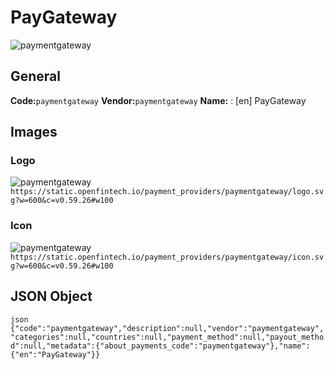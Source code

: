 # PayGateway 
![paymentgateway](https://static.openfintech.io/payment_providers/paymentgateway/logo.svg?w=600&c=v0.59.26#w100) 
## General 
**Code:**`paymentgateway` 
**Vendor:**`paymentgateway` 
**Name:** 
:	[en] PayGateway 
## Images 
### Logo 
![paymentgateway](https://static.openfintech.io/payment_providers/paymentgateway/logo.svg?w=600&c=v0.59.26#w100) 
``` https://static.openfintech.io/payment_providers/paymentgateway/logo.svg?w=600&c=v0.59.26#w100 ``` 
### Icon 
![paymentgateway](https://static.openfintech.io/payment_providers/paymentgateway/icon.svg?w=600&c=v0.59.26#w100) 
``` https://static.openfintech.io/payment_providers/paymentgateway/icon.svg?w=600&c=v0.59.26#w100 ``` 
## JSON Object 
```json {"code":"paymentgateway","description":null,"vendor":"paymentgateway","categories":null,"countries":null,"payment_method":null,"payout_method":null,"metadata":{"about_payments_code":"paymentgateway"},"name":{"en":"PayGateway"}} ``` 
